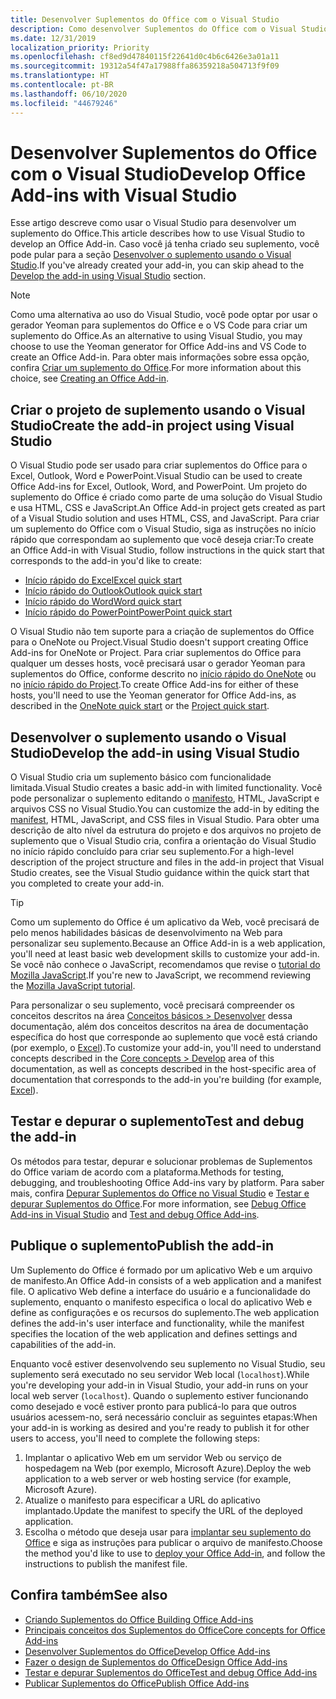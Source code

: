 ```yaml
---
title: Desenvolver Suplementos do Office com o Visual Studio
description: Como desenvolver Suplementos do Office com o Visual Studio
ms.date: 12/31/2019
localization_priority: Priority
ms.openlocfilehash: cf8ed9d47840115f22641d0c4b6c6426e3a01a11
ms.sourcegitcommit: 19312a54f47a17988ffa86359218a504713f9f09
ms.translationtype: HT
ms.contentlocale: pt-BR
ms.lasthandoff: 06/10/2020
ms.locfileid: "44679246"
---
```

# <a name="develop-office-add-ins-with-visual-studio"></a><span data-ttu-id="78925-103">Desenvolver Suplementos do Office com o Visual Studio</span><span class="sxs-lookup"><span data-stu-id="78925-103">Develop Office Add-ins with Visual Studio</span></span>

<span data-ttu-id="78925-104">Esse artigo descreve como usar o Visual Studio para desenvolver um suplemento do Office.</span><span class="sxs-lookup"><span data-stu-id="78925-104">This article describes how to use Visual Studio to develop an Office Add-in.</span></span> <span data-ttu-id="78925-105">Caso você já tenha criado seu suplemento, você pode pular para a seção [Desenvolver o suplemento usando o Visual Studio](#develop-the-add-in-using-visual-studio).</span><span class="sxs-lookup"><span data-stu-id="78925-105">If you've already created your add-in, you can skip ahead to the [Develop the add-in using Visual Studio](#develop-the-add-in-using-visual-studio) section.</span></span>

> [!NOTE]
> <span data-ttu-id="78925-106">Como uma alternativa ao uso do Visual Studio, você pode optar por usar o gerador Yeoman para suplementos do Office e o VS Code para criar um suplemento do Office.</span><span class="sxs-lookup"><span data-stu-id="78925-106">As an alternative to using Visual Studio, you may choose to use the Yeoman generator for Office Add-ins and VS Code to create an Office Add-in.</span></span> <span data-ttu-id="78925-107">Para obter mais informações sobre essa opção, confira [Criar um suplemento do Office](../overview/office-add-ins-fundamentals.md#creating-an-office-add-in).</span><span class="sxs-lookup"><span data-stu-id="78925-107">For more information about this choice, see [Creating an Office Add-in](../overview/office-add-ins-fundamentals.md#creating-an-office-add-in).</span></span>

## <a name="create-the-add-in-project-using-visual-studio"></a><span data-ttu-id="78925-108">Criar o projeto de suplemento usando o Visual Studio</span><span class="sxs-lookup"><span data-stu-id="78925-108">Create the add-in project using Visual Studio</span></span>

<span data-ttu-id="78925-109">O Visual Studio pode ser usado para criar suplementos do Office para o Excel, Outlook, Word e PowerPoint.</span><span class="sxs-lookup"><span data-stu-id="78925-109">Visual Studio can be used to create Office Add-ins for Excel, Outlook, Word, and PowerPoint.</span></span> <span data-ttu-id="78925-110">Um projeto do suplemento do Office é criado como parte de uma solução do Visual Studio e usa HTML, CSS e JavaScript.</span><span class="sxs-lookup"><span data-stu-id="78925-110">An Office Add-in project gets created as part of a Visual Studio solution and uses HTML, CSS, and JavaScript.</span></span> <span data-ttu-id="78925-111">Para criar um suplemento do Office com o Visual Studio, siga as instruções no início rápido que correspondam ao suplemento que você deseja criar:</span><span class="sxs-lookup"><span data-stu-id="78925-111">To create an Office Add-in with Visual Studio, follow instructions in the quick start that corresponds to the add-in you'd like to create:</span></span>

- [<span data-ttu-id="78925-112">Início rápido do Excel</span><span class="sxs-lookup"><span data-stu-id="78925-112">Excel quick start</span></span>](../quickstarts/excel-quickstart-jquery.md?tabs=visualstudio)
- [<span data-ttu-id="78925-113">Início rápido do Outlook</span><span class="sxs-lookup"><span data-stu-id="78925-113">Outlook quick start</span></span>](../quickstarts/outlook-quickstart.md?tabs=visualstudio)
- [<span data-ttu-id="78925-114">Início rápido do Word</span><span class="sxs-lookup"><span data-stu-id="78925-114">Word quick start</span></span>](../quickstarts/word-quickstart.md?tabs=visualstudio)
- [<span data-ttu-id="78925-115">Início rápido do PowerPoint</span><span class="sxs-lookup"><span data-stu-id="78925-115">PowerPoint quick start</span></span>](../quickstarts/powerpoint-quickstart.md?tabs=visualstudio)

<span data-ttu-id="78925-116">O Visual Studio não tem suporte para a criação de suplementos do Office para o OneNote ou Project.</span><span class="sxs-lookup"><span data-stu-id="78925-116">Visual Studio doesn't support creating Office Add-ins for OneNote or Project.</span></span> <span data-ttu-id="78925-117">Para criar suplementos do Office para qualquer um desses hosts, você precisará usar o gerador Yeoman para suplementos do Office, conforme descrito no [início rápido do OneNote](../quickstarts/onenote-quickstart.md) ou no [início rápido do Project](../quickstarts/project-quickstart.md).</span><span class="sxs-lookup"><span data-stu-id="78925-117">To create Office Add-ins for either of these hosts, you'll need to use the Yeoman generator for Office Add-ins, as described in the [OneNote quick start](../quickstarts/onenote-quickstart.md) or the [Project quick start](../quickstarts/project-quickstart.md).</span></span>

## <a name="develop-the-add-in-using-visual-studio"></a><span data-ttu-id="78925-118">Desenvolver o suplemento usando o Visual Studio</span><span class="sxs-lookup"><span data-stu-id="78925-118">Develop the add-in using Visual Studio</span></span>

<span data-ttu-id="78925-119">O Visual Studio cria um suplemento básico com funcionalidade limitada.</span><span class="sxs-lookup"><span data-stu-id="78925-119">Visual Studio creates a basic add-in with limited functionality.</span></span> <span data-ttu-id="78925-120">Você pode personalizar o suplemento editando o [manifesto](add-in-manifests.md), HTML, JavaScript e arquivos CSS no Visual Studio.</span><span class="sxs-lookup"><span data-stu-id="78925-120">You can customize the add-in by editing the [manifest](add-in-manifests.md), HTML, JavaScript, and CSS files in Visual Studio.</span></span> <span data-ttu-id="78925-121">Para obter uma descrição de alto nível da estrutura do projeto e dos arquivos no projeto de suplemento que o Visual Studio cria, confira a orientação do Visual Studio no início rápido concluído para criar seu suplemento.</span><span class="sxs-lookup"><span data-stu-id="78925-121">For a high-level description of the project structure and files in the add-in project that Visual Studio creates, see the Visual Studio guidance within the quick start that you completed to create your add-in.</span></span> 

> [!TIP]
> <span data-ttu-id="78925-122">Como um suplemento do Office é um aplicativo da Web, você precisará de pelo menos habilidades básicas de desenvolvimento na Web para personalizar seu suplemento.</span><span class="sxs-lookup"><span data-stu-id="78925-122">Because an Office Add-in is a web application, you'll need at least basic web development skills to customize your add-in.</span></span> <span data-ttu-id="78925-123">Se você não conhece o JavaScript, recomendamos que revise o [tutorial do Mozilla JavaScript](https://developer.mozilla.org/docs/Web/JavaScript/Guide/Introduction).</span><span class="sxs-lookup"><span data-stu-id="78925-123">If you're new to JavaScript, we recommend reviewing the [Mozilla JavaScript tutorial](https://developer.mozilla.org/docs/Web/JavaScript/Guide/Introduction).</span></span>

<span data-ttu-id="78925-124">Para personalizar o seu suplemento, você precisará compreender os conceitos descritos na área [Conceitos básicos > Desenvolver](develop-overview.md) dessa documentação, além dos conceitos descritos na área de documentação específica do host que corresponde ao suplemento que você está criando (por exemplo, o [Excel](../excel/index.yml)).</span><span class="sxs-lookup"><span data-stu-id="78925-124">To customize your add-in, you'll need to understand concepts described in the [Core concepts > Develop](develop-overview.md) area of this documentation, as well as concepts described in the host-specific area of documentation that corresponds to the add-in you're building (for example, [Excel](../excel/index.yml)).</span></span> 

## <a name="test-and-debug-the-add-in"></a><span data-ttu-id="78925-125">Testar e depurar o suplemento</span><span class="sxs-lookup"><span data-stu-id="78925-125">Test and debug the add-in</span></span>

<span data-ttu-id="78925-126">Os métodos para testar, depurar e solucionar problemas de Suplementos do Office variam de acordo com a plataforma.</span><span class="sxs-lookup"><span data-stu-id="78925-126">Methods for testing, debugging, and troubleshooting Office Add-ins vary by platform.</span></span> <span data-ttu-id="78925-127">Para saber mais, confira [Depurar Suplementos do Office no Visual Studio](debug-office-add-ins-in-visual-studio.md) e [Testar e depurar Suplementos do Office](../testing/test-debug-office-add-ins.md).</span><span class="sxs-lookup"><span data-stu-id="78925-127">For more information, see [Debug Office Add-ins in Visual Studio](debug-office-add-ins-in-visual-studio.md) and [Test and debug Office Add-ins](../testing/test-debug-office-add-ins.md).</span></span>

## <a name="publish-the-add-in"></a><span data-ttu-id="78925-128">Publique o suplemento</span><span class="sxs-lookup"><span data-stu-id="78925-128">Publish the add-in</span></span>

<span data-ttu-id="78925-129">Um Suplemento do Office é formado por um aplicativo Web e um arquivo de manifesto.</span><span class="sxs-lookup"><span data-stu-id="78925-129">An Office Add-in consists of a web application and a manifest file.</span></span> <span data-ttu-id="78925-130">O aplicativo Web define a interface do usuário e a funcionalidade do suplemento, enquanto o manifesto especifica o local do aplicativo Web e define as configurações e os recursos do suplemento.</span><span class="sxs-lookup"><span data-stu-id="78925-130">The web application defines the add-in's user interface and functionality, while the manifest specifies the location of the web application and defines settings and capabilities of the add-in.</span></span>

<span data-ttu-id="78925-131">Enquanto você estiver desenvolvendo seu suplemento no Visual Studio, seu suplemento será executado no seu servidor Web local (`localhost`).</span><span class="sxs-lookup"><span data-stu-id="78925-131">While you're developing your add-in in Visual Studio, your add-in runs on your local web server (`localhost`).</span></span> <span data-ttu-id="78925-132">Quando o suplemento estiver funcionando como desejado e você estiver pronto para publicá-lo para que outros usuários acessem-no, será necessário concluir as seguintes etapas:</span><span class="sxs-lookup"><span data-stu-id="78925-132">When your add-in is working as desired and you're ready to publish it for other users to access, you'll need to complete the following steps:</span></span>

1. <span data-ttu-id="78925-133">Implantar o aplicativo Web em um servidor Web ou serviço de hospedagem na Web (por exemplo, Microsoft Azure).</span><span class="sxs-lookup"><span data-stu-id="78925-133">Deploy the web application to a web server or web hosting service (for example, Microsoft Azure).</span></span>
2. <span data-ttu-id="78925-134">Atualize o manifesto para especificar a URL do aplicativo implantado.</span><span class="sxs-lookup"><span data-stu-id="78925-134">Update the manifest to specify the URL of the deployed application.</span></span> 
3. <span data-ttu-id="78925-135">Escolha o método que deseja usar para [implantar seu suplemento do Office](../publish/publish.md) e siga as instruções para publicar o arquivo de manifesto.</span><span class="sxs-lookup"><span data-stu-id="78925-135">Choose the method you'd like to use to [deploy your Office Add-in](../publish/publish.md), and follow the instructions to publish the manifest file.</span></span>

## <a name="see-also"></a><span data-ttu-id="78925-136">Confira também</span><span class="sxs-lookup"><span data-stu-id="78925-136">See also</span></span>

- [<span data-ttu-id="78925-137">Criando Suplementos do Office </span><span class="sxs-lookup"><span data-stu-id="78925-137">Building Office Add-ins</span></span>](../overview/office-add-ins-fundamentals.md)
- [<span data-ttu-id="78925-138">Principais conceitos dos Suplementos do Office</span><span class="sxs-lookup"><span data-stu-id="78925-138">Core concepts for Office Add-ins</span></span>](../overview/core-concepts-office-add-ins.md)
- [<span data-ttu-id="78925-139">Desenvolver Suplementos do Office</span><span class="sxs-lookup"><span data-stu-id="78925-139">Develop Office Add-ins</span></span>](../develop/develop-overview.md)
- [<span data-ttu-id="78925-140">Fazer o design de Suplementos do Office</span><span class="sxs-lookup"><span data-stu-id="78925-140">Design Office Add-ins</span></span>](../design/add-in-design.md)
- [<span data-ttu-id="78925-141">Testar e depurar Suplementos do Office</span><span class="sxs-lookup"><span data-stu-id="78925-141">Test and debug Office Add-ins</span></span>](../testing/test-debug-office-add-ins.md)
- [<span data-ttu-id="78925-142">Publicar Suplementos do Office</span><span class="sxs-lookup"><span data-stu-id="78925-142">Publish Office Add-ins</span></span>](../publish/publish.md)
